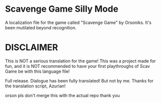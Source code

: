 # Scavenge Game Silly Mode
A localization file for the game called "Scavenge Game" by Orsoniks. It's been mutilated beyond recognition.

# DISCLAIMER
This is NOT a serious translation for the game! This was a project made for fun, and it is NOT recommended to have your first playthroughs of Scav Game be with this language file!

Full release. Dialogue has been fully translated! But not by me. Thanks for the translation script, Azurian!

orson pls don't merge this with the actual repo thank you
